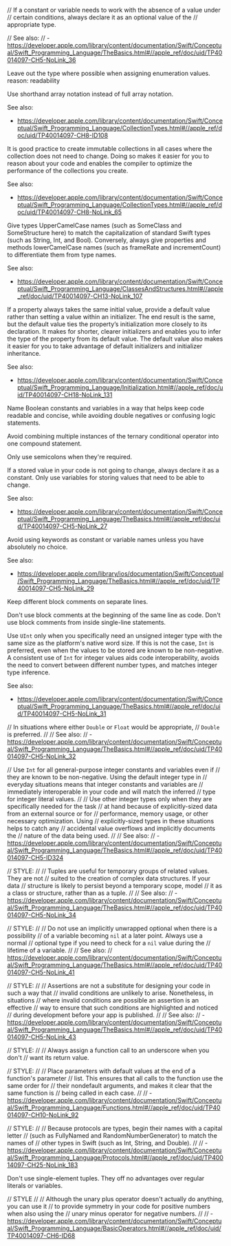 // If a constant or variable needs to work with the absence of a value under
// certain conditions, always declare it as an optional value of the
// appropriate type.

// See also:
// - https://developer.apple.com/library/content/documentation/Swift/Conceptual/Swift_Programming_Language/TheBasics.html#//apple_ref/doc/uid/TP40014097-CH5-NoLink_36













Leave out the type where possible when assigning enumeration values.
reason: readability









Use shorthand array notation instead of full array notation.

See also:
- https://developer.apple.com/library/content/documentation/Swift/Conceptual/Swift_Programming_Language/CollectionTypes.html#//apple_ref/doc/uid/TP40014097-CH8-ID108









It is good practice to create immutable collections in all cases where the
collection does not need to change.  Doing so makes it easier for you to
reason about your code and enables the compiler to optimize the
performance of the collections you create.

See also:
- https://developer.apple.com/library/content/documentation/Swift/Conceptual/Swift_Programming_Language/CollectionTypes.html#//apple_ref/doc/uid/TP40014097-CH8-NoLink_65










Give types UpperCamelCase names (such as SomeClass and
SomeStructure here) to match the capitalization of standard Swift types
(such as String, Int, and Bool). Conversely, always give properties and
methods lowerCamelCase names (such as frameRate and incrementCount) to differentiate them from type names.

See also:
- https://developer.apple.com/library/content/documentation/Swift/Conceptual/Swift_Programming_Language/ClassesAndStructures.html#//apple_ref/doc/uid/TP40014097-CH13-NoLink_107










If a property always takes the same initial value, provide a default value
rather than setting a value within an initializer. The end result is the same,
but the default value ties the property’s initialization more closely to its
declaration. It makes for shorter, clearer initializers and enables you to
infer the type of the property from its default value. The default value also
makes it easier for you to take advantage of default initializers and
initializer inheritance.

See also:
- https://developer.apple.com/library/content/documentation/Swift/Conceptual/Swift_Programming_Language/Initialization.html#//apple_ref/doc/uid/TP40014097-CH18-NoLink_131








Name Boolean constants and variables in a way that helps keep code readable
and concise, while avoiding double negatives or confusing logic statements.



Avoid combining multiple instances of the ternary conditional operator into one compound statement.


Only use semicolons when they're required.


If a stored value in your code is not going to change, always declare
it as a constant.  Only use variables for storing values that need to
be able to change.

See also:
- https://developer.apple.com/library/content/documentation/Swift/Conceptual/Swift_Programming_Language/TheBasics.html#//apple_ref/doc/uid/TP40014097-CH5-NoLink_27


Avoid using keywords as constant or variable names unless you have
absolutely no choice.

See also:
- https://developer.apple.com/library/ios/documentation/Swift/Conceptual/Swift_Programming_Language/TheBasics.html#//apple_ref/doc/uid/TP40014097-CH5-NoLink_29


Keep different block comments on separate lines.


Don't use block comments at the beginning of the same line as code.
Don't use block comments from inside single-line statements.


Use `UInt` only when you specifically need an unsigned integer type with the
same size as the platform's native word size.  If this is not the case,
`Int` is preferred, even when the values to be stored are known to be
non-negative.  A consistent use of `Int` for integer values aids code
interoperability, avoids the need to convert between different number
types, and matches integer type inference.

See also:
- https://developer.apple.com/library/content/documentation/Swift/Conceptual/Swift_Programming_Language/TheBasics.html#//apple_ref/doc/uid/TP40014097-CH5-NoLink_31


// In situations where either `Double` or `Float` would be appropriate,
// `Double` is preferred.
//
// See also:
// - https://developer.apple.com/library/content/documentation/Swift/Conceptual/Swift_Programming_Language/TheBasics.html#//apple_ref/doc/uid/TP40014097-CH5-NoLink_32


// Use `Int` for all general-purpose integer constants and variables even if
// they are known to be non-negative.  Using the default integer type in
// everyday situations means that integer constants and variables are
// immediately interoperable in your code and will match the inferred
// type for integer literal values.
//
// Use other integer types only when they are specifically needed for the task
// at hand because of explicitly-sized data from an external source or for
// performance, memory usage, or other necessary optimization.  Using
// explicitly-sized types in these situations helps to catch any
// accidental value overflows and implicitly documents the
// nature of the data being used.
//
// See also:
// - https://developer.apple.com/library/content/documentation/Swift/Conceptual/Swift_Programming_Language/TheBasics.html#//apple_ref/doc/uid/TP40014097-CH5-ID324


// STYLE:
//
// Tuples are useful for temporary groups of related values.  They are not
// suited to the creation of complex data structures.  If your data
// structure is likely to persist beyond a temporary scope, model
// it as a class or structure, rather than as a tuple.
//
// See also:
// - https://developer.apple.com/library/content/documentation/Swift/Conceptual/Swift_Programming_Language/TheBasics.html#//apple_ref/doc/uid/TP40014097-CH5-NoLink_34


// STYLE:
//
// Do not use an implicitly unwrapped optional when there is a possibility
// of a variable becoming `nil` at a later point.  Always use a normal
// optional type if you need to check for a `nil` value during the
// lifetime of a variable.
//
// See also:
// https://developer.apple.com/library/content/documentation/Swift/Conceptual/Swift_Programming_Language/TheBasics.html#//apple_ref/doc/uid/TP40014097-CH5-NoLink_41


// STYLE:
//
// Assertions are not a substitute for designing your code in such a way that
// invalid conditions are unlikely to arise.  Nonetheless, in situations
// where invalid conditions are possible an assertion is an effective
// way to ensure that such conditions are highlighted and noticed
// during development before your app is published.
//
// See also:
// - https://developer.apple.com/library/content/documentation/Swift/Conceptual/Swift_Programming_Language/TheBasics.html#//apple_ref/doc/uid/TP40014097-CH5-NoLink_43


// STYLE:
//
// Always assign a function call to an underscore when you don't
// want its return value.


// STYLE:
//
// Place parameters with default values at the end of a function's parameter
// list.  This ensures that all calls to the function use the same order for
// their nondefault arguments, and makes it clear that the same function is
// being called in each case.
//
// - https://developer.apple.com/library/content/documentation/Swift/Conceptual/Swift_Programming_Language/Functions.html#//apple_ref/doc/uid/TP40014097-CH10-NoLink_92


// STYLE:
//
// Because protocols are types, begin their names with a capital letter
// (such as FullyNamed and RandomNumberGenerator) to match the names of
// other types in Swift (such as Int, String, and Double).
//
// - https://developer.apple.com/library/content/documentation/Swift/Conceptual/Swift_Programming_Language/Protocols.html#//apple_ref/doc/uid/TP40014097-CH25-NoLink_183






Don't use single-element tuples.  They off no advantages over regular literals or variables.










// STYLE
//
// Although the unary plus operator doesn't actually do anything, you can use it
// to provide symmetry in your code for positive numbers when also using the
// unary minus operator for negative numbers.
//
// - https://developer.apple.com/library/content/documentation/Swift/Conceptual/Swift_Programming_Language/BasicOperators.html#//apple_ref/doc/uid/TP40014097-CH6-ID68

